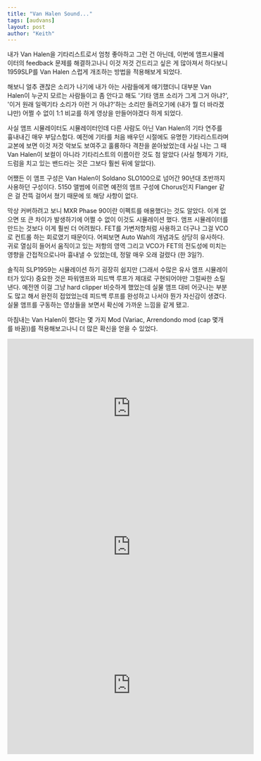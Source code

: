 ```yaml
---
title: "Van Halen Sound..."
tags: [audvans]
layout: post
author: "Keith"
---
```


내가 Van Halen을 기타리스트로서 엄청 좋아하고 그런 건 아닌데, 이번에 앰프시뮬레이터의 feedback 문제를 해결하고나니 이것 저것 건드리고 싶은 게 많아져서
하다보니 1959SLP를 Van Halen 스럽게 개조하는 방법을 적용해보게 되었다. 

해보니 얼추 괜찮은 소리가 나기에 내가 아는 사람들에게 얘기했더니 대부분 Van Halen이 누군지 모르는 사람들이고 좀 안다고 해도 '기타 앰프 소리가 그게 그거 아냐?', '이거 원래 일렉기타 소리가 이런 거 아냐?'하는 소리만 들려오기에 (내가 뭘 더 바라겠냐만) 어쩔 수 없이 1:1 비교를 하게 영상을 만들어야겠다 하게 되었다.

사실 앰프 시뮬레이터도 시뮬레이터인데 다른 사람도 아닌 Van Halen의 기타 연주를 흉내내긴 매우 부담스헙다. 예전에 기타를 처음 배우던 시절에도 유명한 기타리스트라며
교본에 보면 이것 저것 악보도 보여주고 훌륭하다 격찬을 쏟아놨었는데 사실 나는 그 때 Van Halen이 보컬이 아니라 기타리스트의 이름이란 것도 첨 알았다 (사실 형제가 기타, 드럼을 치고 있는 밴드라는 것은 그보다 훨씬 뒤에 알았다). 

어쨌든 이 앰프 구성은 Van Halen이 Soldano SLO100으로 넘어간 90년대 초반까지 사용하던 구성이다. 5150 앨범에 이르면 예전의 앰프 구성에 Chorus인지 Flanger 같은 걸 잔뜩 걸어서 쳤기 때문에 또 해당 사항이 없다. 

막상 커버하려고 보니 MXR Phase 90이란 이펙트를 애용했다는 것도 알았다. 이게 없으면 또 큰 차이가 발생하기에 어쩔 수 없이 이것도 시뮬레이션 했다. 앰프 시뮬레이터를 만드는 것보다 이게 훨씬 더 어려웠다. FET를 가변저항처럼 사용하고 더구나 그걸 VCO로 컨트롤 하는 회로였기 때문이다. 어찌보면 Auto Wah의 개념과도 상당히 유사하다. 귀로 열심히 들어서 움직이고 있는 저항의 영역 그리고 VCO가 FET의 전도성에 미치는 영향을 간접적으로나마 흉내낼 수 있었는데, 정말 매우 오래 걸렸다 (한 3일?).

솔직히 SLP1959는 시뮬레이션 하기 굉장히 쉽지만 (그래서 수많은 유사 앰프 시뮬레이터가 있다) 중요한 것은 파워앰프와 피드백 루프가 제대로 구현되어야만 그럴싸한 소릴 낸다. 예전엔 이걸 그냥 hard clipper 비슷하게 했었는데 실물 앰프 대비 어긋나는 부분도 많고 해서 완전히 접었었는데 피드백 루프를 완성하고 나서야 뭔가 자신감이 생겼다. 실물 앰프를 구동하는 영상들을 보면서 확신에 가까운 느낌을 같게 됐고. 

마침내는 Van Halen이 했다는 몇 가지 Mod (Variac, Arrendondo mod (cap 몇개를 바꿈))를 적용해보고나니 더 많은 확신을 얻을 수 있었다.


<iframe width="560" height="315" src="https://www.youtube.com/embed/f1cFexRoWzA?si=zoXJqaPMAwa72xfJ" title="YouTube video player" frameborder="0" allow="accelerometer; autoplay; clipboard-write; encrypted-media; gyroscope; picture-in-picture; web-share" referrerpolicy="strict-origin-when-cross-origin" allowfullscreen></iframe>

<iframe width="560" height="315" src="https://www.youtube.com/embed/rYW833pv1HI?si=7nh60M-W1R6wbZ6D" title="YouTube video player" frameborder="0" allow="accelerometer; autoplay; clipboard-write; encrypted-media; gyroscope; picture-in-picture; web-share" referrerpolicy="strict-origin-when-cross-origin" allowfullscreen></iframe>

<iframe width="560" height="315" src="https://www.youtube.com/embed/i-Ph571yyQk?si=GlbC7vxlKdwAIT5f" title="YouTube video player" frameborder="0" allow="accelerometer; autoplay; clipboard-write; encrypted-media; gyroscope; picture-in-picture; web-share" referrerpolicy="strict-origin-when-cross-origin" allowfullscreen></iframe>